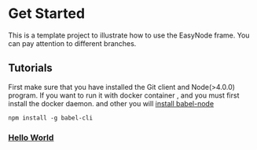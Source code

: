 
#  Get Started

This is a template project to illustrate how to use the EasyNode frame. You can pay attention to different branches.

## Tutorials

First make sure that you have installed the Git client and Node(>4.0.0) program. If you want to run it with docker container , and you must first install the docker daemon. and other you will [install babel-node](http://babeljs.io/docs/setup/#installation)

```
npm install -g babel-cli
```

### [Hello World](/docs/helloworld.md)


